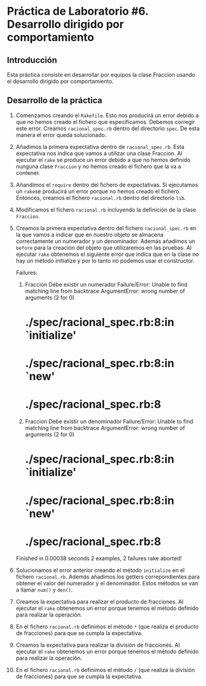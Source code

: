 Práctica de Laboratorio #6. Desarrollo dirigido por comportamiento   
================

Introducción
------------

Esta práctica consiste en desarrollar por equipos la clase Fraccion usando el desarrollo dirigido por comportamiento. 

Desarrollo de la práctica
------------

1. Comenzamos creando el `Rakefile`. Esto nos producirá un error debido a que no hemos creado el fichero que especificamos. 
Debemos corregir este error. 
Creamos `racional_spec.rb` dentro del directorio `spec`. De esta manera el error queda solucionado.  

2. Añadimos la primera expectativa dentro de `racional_spec.rb`. Esta expectativa nos indica que vamos a utilizar una clase Fraccion.
Al ejecutar el `rake` se produce un error debido a que no hemos definido nunguna clase `Fraccion` y no hemos creado el fichero que la va a contener. 

3. Añandimos el `require` dentro del fichero de expectativas. Si ejecutamos un `rake`se producirá un error porque no hemos creado el fichero. Entonces, creamos el fichero `racional.rb` dentro del directorio `lib`. 

4. Modificamos el fichero `racional.rb` incluyendo la definición de la clase `Fraccion`.

5. Creamos la primera expectativa dentro del fichero `racional_spec.rb` en la que vamos a indicar que en nuestro objeto se almacena 
correctamente un numerador y un denominador. Además añadimos un `before` para la creación del objeto que utilizaremos en las pruebas.
Al ejecutar `rake` obtenemos el siguiente error que indica que en la clase no hay un método initialize y por lo tanto no podemos usar el constructor.

	Failures:

	  1) Fraccion Debe existir un numerador
	     Failure/Error: Unable to find matching line from backtrace
	     ArgumentError:
	       wrong number of arguments (2 for 0)
	     # ./spec/racional_spec.rb:8:in `initialize'
	     # ./spec/racional_spec.rb:8:in `new'
	     # ./spec/racional_spec.rb:8

	  2) Fraccion Debe existir un denominador
	     Failure/Error: Unable to find matching line from backtrace
	     ArgumentError:
	       wrong number of arguments (2 for 0)
	     # ./spec/racional_spec.rb:8:in `initialize'
	     # ./spec/racional_spec.rb:8:in `new'
	     # ./spec/racional_spec.rb:8

	Finished in 0.00038 seconds
	2 examples, 2 failures
	rake aborted!

6. Solucionamos el error anterior creando el método `initialize` en el fichero `racional.rb`. Además añadimos los getters correpondientes para obtener el valor del numerador y el denominador. Estos métodos se van a llamar `num()` y `den()`.
7. Creamos la expectativa para realizar el producto de fracciones. Al ejecutar el `rake` obtenemos un error porque tenemos el método definido para realizar la operación. 
8. En el fichero `racional.rb` definimos el método `*` (que realiza el producto de fracciones) para que se cumpla la expectativa. 
9. Creamos la expectativa para realizar la división de fracciones. Al ejecutar el `rake` obtenemos un error porque tenemos el método definido para realizar la operación.
10. En el fichero `racional.rb` definimos el método `/` (que realiza la división de fracciones) para que se cumpla la expectativa.



